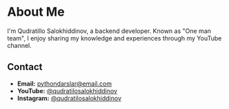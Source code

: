 # About Me

I'm Qudratillo Salokhiddinov, a backend developer. Known as "One man team", I enjoy sharing my knowledge and experiences through my YouTube channel.

## Contact

- **Email:** pythondarslar@email.com
- **YouTube:** [@qudratilosalokhiddinov](https://www.youtube.com/qudratilosalokhiddinov)
- **Instagram:** [@qudratilosalokhiddinov](https://www.instagram.com/qudratillosalokhiddinov/)
